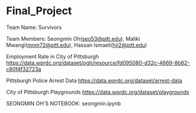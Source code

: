 # Final_Project

Team Name: Survivors

Team Members: Seongmin Oh(seo53@pitt.edu), Maliki Mwangi(mnm72@pitt.edu), Hassan Ismaeli(hji2@pitt.edu)

Employment Rate in City of Pittsburgh
https://data.wprdc.org/dataset/pgh/resource/fd095080-d32c-4669-8b62-c80f4f32723a

Pittsburgh Police Arrest Data
https://data.wprdc.org/dataset/arrest-data

City of Pittsburgh Playgrounds
https://data.wprdc.org/dataset/playgrounds

SEONGMIN OH'S NOTEBOOK: seongmin.ipynb

